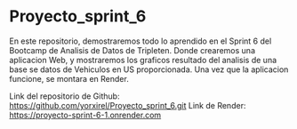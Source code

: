 # Proyecto_sprint_6
En este repositorio, demostraremos todo lo aprendido en el Sprint 6 del Bootcamp de Analisis de Datos de Tripleten. Donde crearemos una aplicacion Web, y mostraremos los graficos resultado del analisis de una base se datos de Vehiculos en US proporcionada. Una vez que la aplicacion funcione, se montara en Render.

Link del repositorio de Github: https://github.com/yorxirel/Proyecto_sprint_6.git
Link de Render: https://proyecto-sprint-6-1.onrender.com
